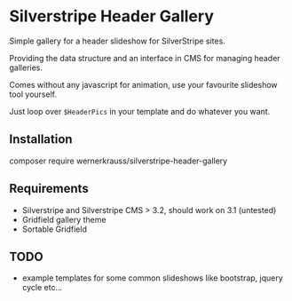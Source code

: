 # Silverstripe Header Gallery

Simple gallery for a header slideshow for SilverStripe sites.

Providing the data structure and an interface in CMS for managing header galleries.

Comes without any javascript for animation, use your favourite slideshow tool yourself.

Just loop over `$HeaderPics` in your template and do whatever you want.

## Installation
composer require wernerkrauss/silverstripe-header-gallery

## Requirements
* Silverstripe and Silverstripe CMS > 3.2, should work on 3.1 (untested)
* Gridfield gallery theme
* Sortable Gridfield

## TODO
* example templates for some common slideshows like bootstrap, jquery cycle etc...
